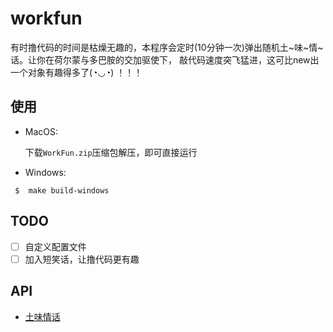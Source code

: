 # workfun

有时撸代码的时间是枯燥无趣的，本程序会定时(10分钟一次)弹出随机土~味~情~话。让你在荷尔蒙与多巴胺的交加驱使下，
敲代码速度突飞猛进，这可比new出一个对象有趣得多了(◔◡◔) ！！！


## 使用

- MacOS:
 
  下载`WorkFun.zip`压缩包解压，即可直接运行

- Windows:

```
 $  make build-windows
```

## TODO 

 - [ ] 自定义配置文件
 - [ ] 加入短笑话，让撸代码更有趣
 
 ## API
 
 - [土味情话](https://lovelive.tools/)